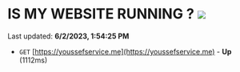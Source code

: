 # IS MY WEBSITE RUNNING ? [![](https://img.shields.io/static/v1?label=Sponsor&message=%E2%9D%A4&logo=GitHub&color=%23fe8e86)](https://github.com/sponsors/<username>)

Last updated: **6/2/2023, 1:54:25 PM**

- `GET` [https://youssefservice.me](https://youssefservice.me) - **Up** (1112ms)
